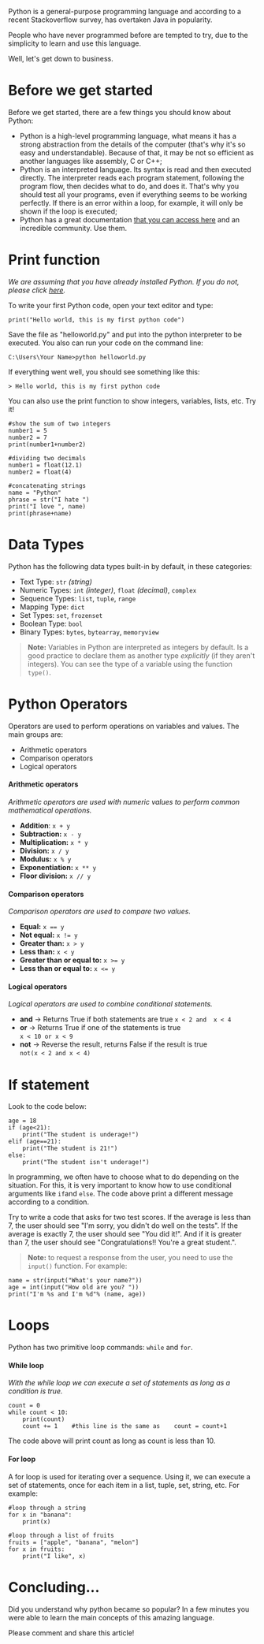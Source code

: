 Python is a general-purpose programming language and according to a recent Stackoverflow survey, has overtaken Java in popularity. 

People who have never programmed before are tempted to try, due to the simplicity to learn and use this language. 

Well, let's get down to business.

# Before we get started

Before we get started, there are a few things you should know about Python:

- Python is a high-level programming language, what means it has a strong abstraction from the details of the computer (that's why it's so easy and understandable). Because of that, it may be not so efficient as another languages like assembly, C or C++;
- Python is an interpreted language. Its syntax is read and then executed directly. The interpreter reads each program statement, following the program flow, then decides what to do, and does it. That's why you should test all your programs, even if everything seems to be working perfectly. If there is an error within a loop, for example, it will only be shown if the loop is executed;
- Python has a great documentation [that you can access here](https://docs.python.org/3/) and an incredible community. Use them.

# Print function

*We are assuming that you have already installed Python. If you do not, please click [here](https://www.python.org/downloads/).*

To write your first Python code, open your text editor and type: 
```
print("Hello world, this is my first python code")
```
Save the file as "helloworld.py" and put into the python interpreter to be executed.
You also can run your code on the command line:
```
C:\Users\Your Name>python helloworld.py
```
If everything went well, you should see something like this:
```
> Hello world, this is my first python code
```
You can also use the print function to show integers, variables, lists, etc. Try it!

```
#show the sum of two integers
number1 = 5
number2 = 7
print(number1+number2)
```
```
#dividing two decimals
number1 = float(12.1)
number2 = float(4)
```
```
#concatenating strings
name = "Python"
phrase = str("I hate ")
print("I love ", name)
print(phrase+name)
```
# Data Types

Python has the following data types built-in by default, in these categories:

- Text Type:	`str` *(string)*
- Numeric Types:	`int` *(integer)*, `float` *(decimal)*, `complex`
- Sequence Types:	`list`, `tuple`, `range`
- Mapping Type:	`dict`
- Set Types:	`set`, `frozenset`
- Boolean Type:	`bool`
- Binary Types:	`bytes`, `bytearray`, `memoryview`

>**Note:** Variables in Python are interpreted as integers by default. Is a good practice to declare them as another type *explicitly* (if they aren't integers). You can see the type of a variable using the function `type()`.

# Python Operators
Operators are used to perform operations on variables and values.
The main groups are:

- Arithmetic operators
- Comparison operators
- Logical operators

#### Arithmetic operators
*Arithmetic operators are used with numeric values to perform common mathematical operations.*

- **Addition**:	`x + y`
- **Subtraction:** `x - y`
- **Multiplication:** `x * y`
- **Division:** `x / y`
- **Modulus:** `x % y`	
- **Exponentiation:** `x ** y`	
- **Floor division:** `x // y`

#### Comparison operators
*Comparison operators are used to compare two values.*

- **Equal:** `x == y`
- **Not equal:** `x != y`
- **Greater than:** `x > y`
- **Less than:** `x < y`	
- **Greater than or equal to:** `x >= y`
- **Less than or equal to:**	`x <= y`

#### Logical operators
*Logical operators are used to combine conditional statements.*
- **and** -> Returns True if both statements are true
`x < 2 and  x < 4	`
- **or** ->	Returns True if one of the statements is true	
`x < 10 or x < 9`
- **not** -> Reverse the result, returns False if the result is true	
`not(x < 2 and x < 4)`

# If statement
Look to the code below:
```
age = 18
if (age<21):
    print("The student is underage!")
elif (age==21):
    print("The student is 21!")
else:
    print("The student isn't underage!")
```
In programming, we often have to choose what to do depending on the situation. For this, it is very important to know how to use conditional arguments like `if`and `else`.
The code above print a different message according to a condition.

Try to write a code that asks for two test scores. If the average is less than 7, the user should see "I'm sorry, you didn't do well on the tests". If the average is exactly 7, the user should see "You did it!". And if it is greater than 7, the user should see "Congratulations!! You're a great student.".
>**Note:** to request a response from the user, you need to use the `input()` function. For example:
```
name = str(input("What's your name?"))
age = int(input("How old are you? "))
print("I'm %s and I'm %d"% (name, age))
```
# Loops
Python has two primitive loop commands: `while` and `for`.
#### While loop
*With the while loop we can execute a set of statements as long as a condition is true.*
```
count = 0
while count < 10:
    print(count)
    count += 1    #this line is the same as    count = count+1
```
The code above will print count as long as count is less than 10.

#### For loop

A for loop is used for iterating over a sequence. Using it, we can execute a set of statements, once for each item in a list, tuple, set, string, etc. For example:

```
#loop through a string
for x in "banana":
    print(x)
```
```
#loop through a list of fruits
fruits = ["apple", "banana", "melon"]
for x in fruits:
    print("I like", x)
```

# Concluding...

Did you understand why python became so popular? In a few minutes you were able to learn the main concepts of this amazing language.

Please comment and share this article!
